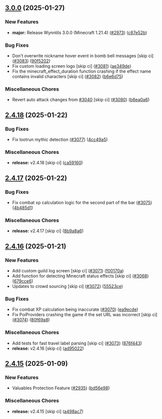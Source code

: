 ## [3.0.0](https://github.com/Wynntils/Wynntils/compare/v2.4.18...v3.0.0) (2025-01-27)


### New Features

* **major:** Release Wynntils 3.0.0 (Minecraft 1.21.4) ([#2973](https://github.com/Wynntils/Wynntils/issues/2973)) ([c87e52b](https://github.com/Wynntils/Wynntils/commit/c87e52b02ebef2da4753dcc0157a09284c2331c7))


### Bug Fixes

* Don't overwrite nickname hover event in bomb bell messages [skip ci] ([#3083](https://github.com/Wynntils/Wynntils/issues/3083)) ([90f5202](https://github.com/Wynntils/Wynntils/commit/90f5202ee58b8870b650e90b83bf65252cef7a2b))
* Fix custom loading screen logo [skip ci] ([#3081](https://github.com/Wynntils/Wynntils/issues/3081)) ([ae349de](https://github.com/Wynntils/Wynntils/commit/ae349de4aca23dd368584de8e6a171eda32818b5))
* Fix the minecraft_effect_duration function crashing if the effect name contains invalid characters [skip ci] ([#3082](https://github.com/Wynntils/Wynntils/issues/3082)) ([b6e6d75](https://github.com/Wynntils/Wynntils/commit/b6e6d75c16d4ef194d3b473e1f538f099d43a8c9))


### Miscellaneous Chores

* Revert auto attack changes from [#3040](https://github.com/Wynntils/Wynntils/issues/3040) [skip ci] ([#3080](https://github.com/Wynntils/Wynntils/issues/3080)) ([b6ea0a6](https://github.com/Wynntils/Wynntils/commit/b6ea0a65ea22cbb38b4d953b281a39dcd0d18e75))

## [2.4.18](https://github.com/Wynntils/Wynntils/compare/v2.4.17...v2.4.18) (2025-01-22)


### Bug Fixes

* Fix lootrun mythic detection ([#3077](https://github.com/Wynntils/Wynntils/issues/3077)) ([4cc49a5](https://github.com/Wynntils/Wynntils/commit/4cc49a5d343c842dfadf51324486091e5fa1b4fc))


### Miscellaneous Chores

* **release:** v2.4.18 [skip ci] ([ca59160](https://github.com/Wynntils/Wynntils/commit/ca59160e015bfd3275bca9289bb8895384be2463))

## [2.4.17](https://github.com/Wynntils/Wynntils/compare/v2.4.16...v2.4.17) (2025-01-22)


### Bug Fixes

* Fix combat xp calculation logic for the second part of the bar ([#3075](https://github.com/Wynntils/Wynntils/issues/3075)) ([4b485d1](https://github.com/Wynntils/Wynntils/commit/4b485d16f1c3831d92bf2c9bbd1e53fde71cf645))


### Miscellaneous Chores

* **release:** v2.4.17 [skip ci] ([8b9a8a6](https://github.com/Wynntils/Wynntils/commit/8b9a8a680b1670226a01dc573e247bf5b30673cb))

## [2.4.16](https://github.com/Wynntils/Wynntils/compare/v2.4.15...v2.4.16) (2025-01-21)


### New Features

* Add custom guild log screen [skip ci] ([#3071](https://github.com/Wynntils/Wynntils/issues/3071)) ([f00170a](https://github.com/Wynntils/Wynntils/commit/f00170a84f8f492e37ac334b2a04069e4da9243a))
* Add function for detecting Minecraft status effects [skip ci] ([#3068](https://github.com/Wynntils/Wynntils/issues/3068)) ([679cce6](https://github.com/Wynntils/Wynntils/commit/679cce6f05912645022baf49348a82bcf8736242))
* Updates to crowd sourcing [skip ci] ([#3072](https://github.com/Wynntils/Wynntils/issues/3072)) ([55523ce](https://github.com/Wynntils/Wynntils/commit/55523ce426daaf1275c63a28ca6d9b689752e695))


### Bug Fixes

* Fix combat XP calculation being inaccurate ([#3070](https://github.com/Wynntils/Wynntils/issues/3070)) ([ea9ecde](https://github.com/Wynntils/Wynntils/commit/ea9ecdeb9eb8186f15e82647094a7b88d4652b73))
* Fix PoiProviders crashing the game if the set URL was incorrect [skip ci] ([#3074](https://github.com/Wynntils/Wynntils/issues/3074)) ([80f69a8](https://github.com/Wynntils/Wynntils/commit/80f69a855fc3fed640d7e45071b318bf5ce1e6ad))


### Miscellaneous Chores

* Add tests for fast travel label parsing [skip ci] ([#3073](https://github.com/Wynntils/Wynntils/issues/3073)) ([876f443](https://github.com/Wynntils/Wynntils/commit/876f4430476122bf60751e243ac9eea640fef9a4))
* **release:** v2.4.16 [skip ci] ([ad95022](https://github.com/Wynntils/Wynntils/commit/ad950227de72bdc3e3032391f1549a6de3244c78))

## [2.4.15](https://github.com/Wynntils/Wynntils/compare/v2.4.14...v2.4.15) (2025-01-09)


### New Features

* Valuables Protection Feature ([#2935](https://github.com/Wynntils/Wynntils/issues/2935)) ([bd56e98](https://github.com/Wynntils/Wynntils/commit/bd56e985b39cc23d5a6ab7ff5f4711be38eef52d))


### Miscellaneous Chores

* **release:** v2.4.15 [skip ci] ([a498ac7](https://github.com/Wynntils/Wynntils/commit/a498ac750033f2b9f0a62a86859d345c57588ce5))


